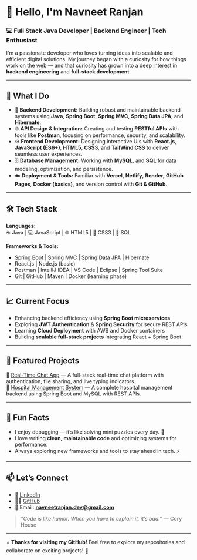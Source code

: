 # 👋 Hello, I'm Navneet Ranjan  

### 💻 Full Stack Java Developer | Backend Engineer | Tech Enthusiast  

I'm a passionate developer who loves turning ideas into scalable and efficient digital solutions. My journey began with a curiosity for how things work on the web — and that curiosity has grown into a deep interest in **backend engineering** and **full-stack development**.

---

## 🚀 What I Do

- 🧠 **Backend Development:** Building robust and maintainable backend systems using **Java**, **Spring Boot**, **Spring MVC**, **Spring Data JPA**, and **Hibernate**.  
- 🌐 **API Design & Integration:** Creating and testing **RESTful APIs** with tools like **Postman**, focusing on performance, security, and scalability.  
- ⚙️ **Frontend Development:** Designing interactive UIs with **React.js**, **JavaScript (ES6+)**, **HTML5**, **CSS3**, and **TailWind CSS** to deliver seamless user experiences.  
- 🗄️ **Database Management:** Working with **MySQL**, and **SQL** for data modeling, optimization, and persistence.  
- ☁️ **Deployment & Tools:** Familiar with **Vercel**, **Netlify**, **Render**, **GitHub Pages**, **Docker (basics)**, and version control with **Git & GitHub**.

---

## 🛠️ Tech Stack

**Languages:**  
☕ Java | 💻 JavaScript | 🌐 HTML5 | 🎨 CSS3 | 🐍 SQL  

**Frameworks & Tools:**  
- Spring Boot | Spring MVC | Spring Data JPA | Hibernate  
- React.js | Node.js (basic)  
- Postman | IntelliJ IDEA | VS Code | Eclipse | Spring Tool Suite  
- Git | GitHub | Maven | Docker (learning phase)

---

## 📈 Current Focus

- Enhancing backend efficiency using **Spring Boot microservices**  
- Exploring **JWT Authentication** & **Spring Security** for secure REST APIs  
- Learning **Cloud Deployment** with AWS and Docker containers  
- Building **scalable full-stack projects** integrating React + Spring Boot  

---

## 🌟 Featured Projects

🔹 [Real-Time Chat App](https://github.com/navneetranjan07/realtime_chat_app) — A full-stack real-time chat platform with authentication, file sharing, and live typing indicators.  
🔹 [Hospital Management System](https://github.com/navneetranjan07/hospital-management-backend) — A complete hospital management backend using Spring Boot and MySQL with REST APIs.  

---

## 🧩 Fun Facts

- I enjoy debugging — it’s like solving mini puzzles every day. 🧠  
- I love writing **clean, maintainable code** and optimizing systems for performance.  
- Always exploring new frameworks and tools to stay ahead in tech. ⚡  

---

## 📫 Let’s Connect  

- 💼 [LinkedIn](https://www.linkedin.com/in/navneetranjan07)  
- 🧑‍💻 [GitHub](https://github.com/navneetranjan07)  
- 📧 Email: **navneetranjan.dev@gmail.com**  

> _“Code is like humor. When you have to explain it, it’s bad.”_ — Cory House  

---

⭐ **Thanks for visiting my GitHub!** Feel free to explore my repositories and collaborate on exciting projects! 🚀
